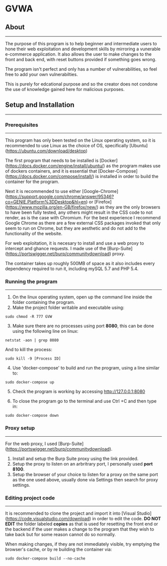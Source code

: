 # GVWA

## About
-----------
The purpose of this program is to help beginner and intermediate users to hone their web exploitation and development skills by mirroring a vunerable e-commerce application. It also allows the user to make changes to the front and back end, with reset buttons provided if something goes wrong.

The program isn't perfect and only has a number of vulnerabilities, so feel free to add your own vulnerabilties.

This is purely for edcational purpose and so the creator does not condone the use of knowledge gained here for malicious purposes.

## Setup and Installation
------------------------

### Prerequisites
------------------
This program has only been tested on the Linux operating system, so it is recommended to use Linux as the choice of OS, specifically [Ubuntu] (https://ubuntu.com/download/desktop)

The first program that needs to be installed is [Docker] (https://docs.docker.com/engine/install/ubuntu/) as the program makes use of dockers containers, and it is essential that [Docker-Compose] (https://docs.docker.com/compose/install/) is installed in order to build the container for the program.

Next it is recommended to use either [Google-Chrome] (https://support.google.com/chrome/answer/95346?co=GENIE.Platform%3DDesktop&hl=en) or [Firefox] (https://www.mozilla.org/en-GB/firefox/new/) as they are the only browsers to have been fully tested, any others might result in the CSS code to not render, as is the case with Chromium. For the best experience I recommend Google Chrome as there are a few external CSS packages invoked that only seem to run on Chrome, but they are aesthetic and do not add to the functionality of the website.

For web exploitation, it is necesary to install and use a web proxy to intercept and ghance requests. I made use of the [Burp-Suite] (https://portswigger.net/burp/communitydownload) proxy.

The container takes up roughly 500MB of space as it also includes every dependency required to run it, including mySQL 5.7 and PHP 5.4.

### Running the program
-------------------------
1. On the linux operating system, open up the command line inside the folder containing the program.
2. Make the project folder writable and executable using:
```
sudo chmod -R 777 GVW
```
3. Make sure there are no processes using port **8080**, this can be done using the following line on linux:

```
netstat -aon | grep 8080
```
And to kill the process:

```
sudo kill -9 [Process ID]
```

4. Use 'docker-compose' to build and run the program, using a line similar to:

```
sudo docker-compose up 
```


5. Check the program is working by accessing http://127.0.0.1:8080

6. To close the program go to the terminal and use Ctrl +C and then type in:
```
sudo docker-compose down
```
### Proxy setup
---------------------
For the web proxy, I used [Burp-Suite] (https://portswigger.net/burp/communitydownload).

1. Install and setup the Burp Suite proxy using the link provided.
2. Setup the proxy to listen on an arbritrary port, I personally used **port 8100**.
3. Setup the browser of your choice to listen for a proxy on the same port as the one used above, usually done via Settings then search for proxy settings.

### Editing project code
---------------------------
It is recommended to clone the project and import it into [Visual Studio] (https://code.visualstudio.com/download) in order to edit the code. **DO NOT EDIT** the folder labeled **copies** as that is used for resetting the front end or the backend if the user makes a change to the program that they wish to take back but for some reason cannot do so normally.

When making changes, if they are not immediately visible, try emptying the browser's cache, or by re building the container via:

```
sudo docker-compose build --no-cache
```
